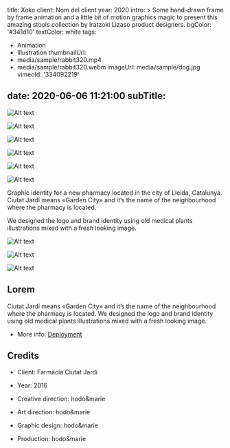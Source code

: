 title: Xoko
client: Nom del client
year: 2020
intro: >
  Some hand-drawn frame by frame animation and a little bit of motion graphics
  magic to present this amazing stools collection by Iratzoki Lizaso product
  designers.
bgColor: '#341d10'
textColor: white
tags:
  - Animation
  - Illustration
thumbnailUrl:
  - media/sample/rabbit320.mp4
  - media/sample/rabbit320.webm
imageUrl: media/sample/dog.jpg
vimeoId: '334092219'


date: 2020-06-06 11:21:00
subTitle:
---
<div class="gallery gallery-3">

![Alt text](http://placekitten.com/920/920 )

![Alt text](http://placekitten.com/910/910 )

![Alt text](http://placekitten.com/930/930 )

</div>


<div class="gallery gallery-2">

![Alt text](http://placekitten.com/650/420 )

![Alt text](http://placekitten.com/650/420 )


</div>


<div class="gallery gallery-1">

![Alt text](http://placekitten.com/1330/600 )

</div>


Graphic identity for a new pharmacy located in the city of Lleida, Catalunya.
Ciutat Jardí means «Garden City» and it’s the name of the neighbourhood where the pharmacy is located.

We designed the logo and brand identity using old medical plants illustrations mixed with a fresh looking image.
<br>

<div class="gallery gallery-3">

![Alt text](http://placekitten.com/600/600 )

![Alt text](http://placekitten.com/800/800 )

![Alt text](http://placekitten.com/700/700 )

</div>

## Lorem

Ciutat Jardí means «Garden City» and it’s the name of the neighbourhood where the pharmacy is located.
We designed the logo and brand identity using old medical plants illustrations mixed with a fresh looking image.

* More info: [Deployment](https://hexo.io/docs/deployment.html)

## Credits

* Client: Farmàcia Ciutat Jardí
* Year: 2016


* Creative direction: hodo&marie
* Art direction: hodo&marie
* Graphic design: hodo&marie
* Production: hodo&marie